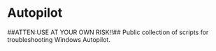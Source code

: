 # Autopilot
##ATTEN:USE AT YOUR OWN RISK!!##
Public collection of scripts for troubleshooting Windows Autopilot.
